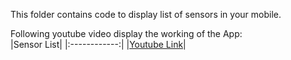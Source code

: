 This folder contains code to display list of sensors in your mobile. <br/>

Following youtube video display the working of the App: <br/>
|Sensor List|
|:------------:|
|[Youtube Link](https://youtu.be/zsTXzef8cZY)|

